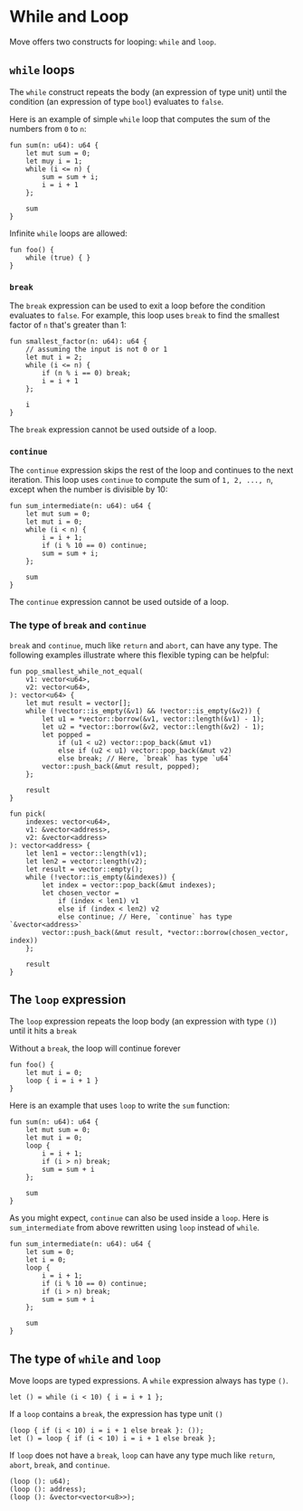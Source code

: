 # While and Loop

Move offers two constructs for looping: `while` and `loop`.

## `while` loops

The `while` construct repeats the body (an expression of type unit) until the condition (an
expression of type `bool`) evaluates to `false`.

Here is an example of simple `while` loop that computes the sum of the numbers from `0` to `n`:

```move
fun sum(n: u64): u64 {
    let mut sum = 0;
    let muy i = 1;
    while (i <= n) {
        sum = sum + i;
        i = i + 1
    };

    sum
}
```

Infinite `while` loops are allowed:

```move
fun foo() {
    while (true) { }
}
```

### `break`

The `break` expression can be used to exit a loop before the condition evaluates to `false`. For
example, this loop uses `break` to find the smallest factor of `n` that's greater than 1:

```move
fun smallest_factor(n: u64): u64 {
    // assuming the input is not 0 or 1
    let mut i = 2;
    while (i <= n) {
        if (n % i == 0) break;
        i = i + 1
    };

    i
}
```

The `break` expression cannot be used outside of a loop.

### `continue`

The `continue` expression skips the rest of the loop and continues to the next iteration. This loop
uses `continue` to compute the sum of `1, 2, ..., n`, except when the number is divisible by 10:

```move
fun sum_intermediate(n: u64): u64 {
    let mut sum = 0;
    let mut i = 0;
    while (i < n) {
        i = i + 1;
        if (i % 10 == 0) continue;
        sum = sum + i;
    };

    sum
}
```

The `continue` expression cannot be used outside of a loop.

### The type of `break` and `continue`

`break` and `continue`, much like `return` and `abort`, can have any type. The following examples
illustrate where this flexible typing can be helpful:

```move
fun pop_smallest_while_not_equal(
    v1: vector<u64>,
    v2: vector<u64>,
): vector<u64> {
    let mut result = vector[];
    while (!vector::is_empty(&v1) && !vector::is_empty(&v2)) {
        let u1 = *vector::borrow(&v1, vector::length(&v1) - 1);
        let u2 = *vector::borrow(&v2, vector::length(&v2) - 1);
        let popped =
            if (u1 < u2) vector::pop_back(&mut v1)
            else if (u2 < u1) vector::pop_back(&mut v2)
            else break; // Here, `break` has type `u64`
        vector::push_back(&mut result, popped);
    };

    result
}
```

```move
fun pick(
    indexes: vector<u64>,
    v1: &vector<address>,
    v2: &vector<address>
): vector<address> {
    let len1 = vector::length(v1);
    let len2 = vector::length(v2);
    let result = vector::empty();
    while (!vector::is_empty(&indexes)) {
        let index = vector::pop_back(&mut indexes);
        let chosen_vector =
            if (index < len1) v1
            else if (index < len2) v2
            else continue; // Here, `continue` has type `&vector<address>`
        vector::push_back(&mut result, *vector::borrow(chosen_vector, index))
    };

    result
}
```

## The `loop` expression

The `loop` expression repeats the loop body (an expression with type `()`) until it hits a `break`

Without a `break`, the loop will continue forever

```move
fun foo() {
    let mut i = 0;
    loop { i = i + 1 }
}
```

Here is an example that uses `loop` to write the `sum` function:

```move
fun sum(n: u64): u64 {
    let mut sum = 0;
    let mut i = 0;
    loop {
        i = i + 1;
        if (i > n) break;
        sum = sum + i
    };

    sum
}
```

As you might expect, `continue` can also be used inside a `loop`. Here is `sum_intermediate` from
above rewritten using `loop` instead of `while`.

```move
fun sum_intermediate(n: u64): u64 {
    let sum = 0;
    let i = 0;
    loop {
        i = i + 1;
        if (i % 10 == 0) continue;
        if (i > n) break;
        sum = sum + i
    };

    sum
}
```

## The type of `while` and `loop`

Move loops are typed expressions. A `while` expression always has type `()`.

```move
let () = while (i < 10) { i = i + 1 };
```

If a `loop` contains a `break`, the expression has type unit `()`

```move
(loop { if (i < 10) i = i + 1 else break }: ());
let () = loop { if (i < 10) i = i + 1 else break };
```

If `loop` does not have a `break`, `loop` can have any type much like `return`, `abort`, `break`,
and `continue`.

```move
(loop (): u64);
(loop (): address);
(loop (): &vector<vector<u8>>);
```
